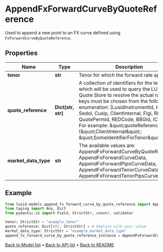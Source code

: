 # AppendFxForwardCurveByQuoteReference

Used to append a new point to an FX curve defined using `FxForwardCurveByQuoteReference`.
## Properties
Name | Type | Description | Notes
------------ | ------------- | ------------- | -------------
**tenor** | **str** | Tenor for which the forward rate applies. | 
**quote_reference** | **Dict[str, str]** | A collection of identifiers for the tenor, which will be used to query the LUSID Quote Store to resolve the actual rates. The keys must be chosen from the following enumeration: [LusidInstrumentId, Isin, Sedol, Cusip, ClientInternal, Figi, RIC, QuotePermId, REDCode, BBGId, ICECode].  For example:  \&quot;quoteReference\&quot;: {\&quot;ClientInternal\&quot;: \&quot;SomeIdentifierForTenor\&quot;} | 
**market_data_type** | **str** | The available values are: AppendFxForwardCurveByQuoteReference, AppendFxForwardCurveData, AppendFxForwardPipsCurveData, AppendFxForwardTenorCurveData, AppendFxForwardTenorPipsCurveData | 
## Example

```python
from lusid.models.append_fx_forward_curve_by_quote_reference import AppendFxForwardCurveByQuoteReference
from typing import Any, Dict
from pydantic.v1 import Field, StrictStr, constr, validator

tenor: StrictStr = "example_tenor"
quote_reference: Dict[str, StrictStr] = # Replace with your value
market_data_type: StrictStr = "example_market_data_type"
append_fx_forward_curve_by_quote_reference_instance = AppendFxForwardCurveByQuoteReference(tenor=tenor, quote_reference=quote_reference, market_data_type=market_data_type)

```

[Back to Model list](../README.md#documentation-for-models) &#8226; [Back to API list](../README.md#documentation-for-api-endpoints) &#8226; [Back to README](../README.md)

